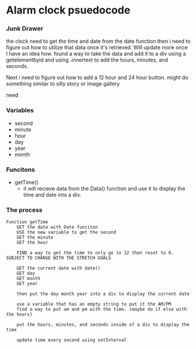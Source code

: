 # Alarm clock psuedocode
### Junk Drawer
the clock need to get the time and date from the date function then i need to figure out how to utilize that data once it's retrieved. Will update more once I have an idea how. found a way to take the data and add it to a div using a getelementbyid and using .innertext to add the hours, minutes, and seconds.

Next i need to figure out how to add a 12 hour and 24 hour button. might do something similar to silly story or image gallery

need 

### Variables
- second
- minute
- hour
- day
- year
- month

### Funcitons
- getTime()
  - it will recieve data from the Data() function and use it to display the time and date into a div.


### The process
~~~
Function getTime
    GET the date with Date funciton
    USE the new variable to get the second
    GET the minute
    GET the hour

    FIND a way to get the time to only go to 12 then reset to 0. SUBJECT TO CHANGE WITH THE STRETCH GOALS

    GET the current date with date()
    GET day
    GET month
    GET year
    
    then put the day month year into a div to display the current date

    use a variable that has an empty string to put it the AM/PM
    find a way to put am and pm with the time. (maybe do if else with the hours)

    put the hours, minutes, and seconds inside of a div to display the time

    update time every second using setInterval
~~~